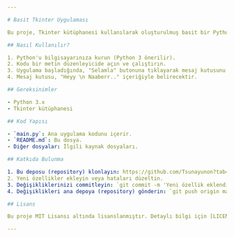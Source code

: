```yaml
---

# Basit Tkinter Uygulaması

Bu proje, Tkinter kütüphanesi kullanılarak oluşturulmuş basit bir Python uygulamasını içerir. Uygulama, bir pencere oluşturur ve kullanıcıya "Selamla" butonuna basması durumunda bir mesaj kutusu gösterir.

## Nasıl Kullanılır?

1. Python'u bilgisayarınıza kurun (Python 3 önerilir).
2. Kodu bir metin düzenleyicide açın ve çalıştırın.
3. Uygulama başladığında, "Selamla" butonuna tıklayarak mesaj kutusunu açabilirsiniz.
4. Mesaj kutusu, "Heyy \n Naaberr.." içeriğiyle belirecektir.

## Gereksinimler

- Python 3.x
- Tkinter kütüphanesi

## Kod Yapısı

- `main.py`: Ana uygulama kodunu içerir.
- `README.md`: Bu dosya.
- Diğer dosyalar: İlgili kaynak dosyaları.

## Katkıda Bulunma

1. Bu deposu (repository) klonlayın: https://github.com/Tsunayunon?tab=repositories
2. Yeni özellikler ekleyin veya hataları düzeltin.
3. Değişikliklerinizi commitleyin: `git commit -m 'Yeni özellik eklendi'`
4. Değişiklikleri ana depoya (repository) gönderin: `git push origin main`

## Lisans

Bu proje MIT Lisansı altında lisanslanmıştır. Detaylı bilgi için [LICENSE](LICENSE) dosyasına bakınız.

---
```


